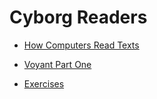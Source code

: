 # Cyborg Readers

* [How Computers Read Texts](/cyborg-readers/how-computers-read-texts.md)

* [Voyant Part One](/cyborg-readers/voyant-part-one.md)

* [Exercises](/cyborg-readers/exercises.md)